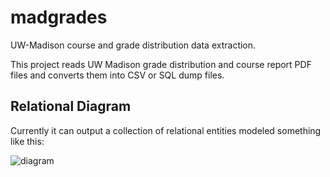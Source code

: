# madgrades

UW-Madison course and grade distribution data extraction.

This project reads UW Madison grade distribution and course report PDF files and converts them into CSV or SQL dump files.

## Relational Diagram

Currently it can output a collection of relational entities modeled something like this:

![diagram](https://cdn.rawgit.com/thekeenant/3c6dbb04f94243df6e84f152e40d87a9/raw/8ce37501a495447f5b71315a6f9aef7b4b7013bc/madgrades-diagram.svg)
